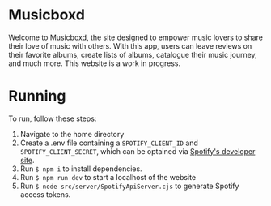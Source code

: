 # Musicboxd

Welcome to Musicboxd, the site designed to empower music lovers to share their love of music with others. With this app, users can leave reviews on their favorite albums, create lists of albums, catalogue their music journey, and much more. This website is a work in progress.

# Running

To run, follow these steps:

1. Navigate to the home directory
2. Create a .env file containing a `SPOTIFY_CLIENT_ID` and `SPOTIFY_CLIENT_SECRET`, which can be optained via [Spotify's developer site](https://developer.spotify.com/dashboard).
3. Run `$ npm i` to install dependencies.
4. Run `$ npm run dev` to start a localhost of the website
5. Run `$ node src/server/SpotifyApiServer.cjs` to generate Spotify access tokens.
